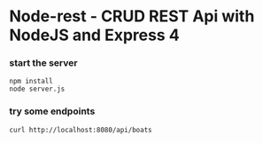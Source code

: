 # Node-rest - CRUD REST Api with NodeJS and Express 4

### start the server
	npm install
	node server.js

### try some endpoints
	curl http://localhost:8080/api/boats



